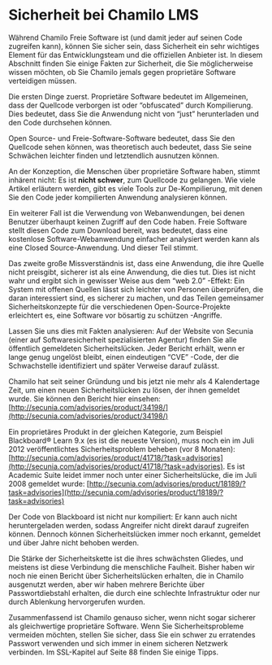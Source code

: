 # Sicherheit bei Chamilo LMS

Während Chamilo Freie Software ist \(und damit jeder auf seinen Code zugreifen kann\), können Sie sicher sein, dass Sicherheit ein sehr wichtiges Element für das Entwicklungsteam und die offiziellen Anbieter ist. In diesem Abschnitt finden Sie einige Fakten zur Sicherheit, die Sie möglicherweise wissen möchten, ob Sie Chamilo jemals gegen proprietäre Software verteidigen müssen.

Die ersten Dinge zuerst. Proprietäre Software bedeutet im Allgemeinen, dass der Quellcode verborgen ist oder “obfuscated” durch Kompilierung. Dies bedeutet, dass Sie die Anwendung nicht von “just” herunterladen und den Code durchsehen können.

Open Source- und Freie-Software-Software bedeutet, dass Sie den Quellcode sehen können, was theoretisch auch bedeutet, dass Sie seine Schwächen leichter finden und letztendlich ausnutzen können.

An der Konzeption, die Menschen über proprietäre Software haben, stimmt inhärent nicht: Es ist **nicht schwer**, zum Quellcode zu gelangen. Wie viele Artikel erläutern werden, gibt es viele Tools zur De-Kompilierung, mit denen Sie den Code jeder kompilierten Anwendung analysieren können.

Ein weiterer Fall ist die Verwendung von Webanwendungen, bei denen Benutzer überhaupt keinen Zugriff auf den Code haben. Freie Software stellt diesen Code zum Download bereit, was bedeutet, dass eine kostenlose Software-Webanwendung einfacher analysiert werden kann als eine Closed Source-Anwendung. Und dieser Teil stimmt.

Das zweite große Missverständnis ist, dass eine Anwendung, die ihre Quelle nicht preisgibt, sicherer ist als eine Anwendung, die dies tut. Dies ist nicht wahr und ergibt sich in gewisser Weise aus dem “web 2.0” -Effekt: Ein System mit offenen Quellen lässt sich leichter von Personen überprüfen, die daran interessiert sind, es sicherer zu machen, und das Teilen gemeinsamer Sicherheitskonzepte für die verschiedenen Open-Source-Projekte erleichtert es, eine Software vor bösartig zu schützen -Angriffe.

Lassen Sie uns dies mit Fakten analysieren: Auf der Website von Secunia \(einer auf Softwaresicherheit spezialisierten Agentur\) finden Sie alle öffentlich gemeldeten Sicherheitslücken. Jeder Bericht erhält, wenn er lange genug ungelöst bleibt, einen eindeutigen “CVE” -Code, der die Schwachstelle identifiziert und später Verweise darauf zulässt.

Chamilo hat seit seiner Gründung und bis jetzt nie mehr als 4 Kalendertage Zeit, um einen neuen Sicherheitslücken zu lösen, der ihnen gemeldet wurde. Sie können den Bericht hier einsehen: [http://secunia.com/advisories/product/34198/](http://secunia.com/advisories/product/34198/)

Ein proprietäres Produkt in der gleichen Kategorie, zum Beispiel Blackboard® Learn 9.x \(es ist die neueste Version\), muss noch ein im Juli 2012 veröffentlichtes Sicherheitsproblem beheben \(vor 8 Monaten\): [http://secunia.com/advisories/product/41718/?task=advisories](http://secunia.com/advisories/product/41718/?task=advisories). Es ist Academic Suite leidet immer noch unter einer Sicherheitslücke, die im Juli 2008 gemeldet wurde: [http://secunia.com/advisories/product/18189/?task=advisories](http://secunia.com/advisories/product/18189/?task=advisories)

Der Code von Blackboard ist nicht nur kompiliert: Er kann auch nicht heruntergeladen werden, sodass Angreifer nicht direkt darauf zugreifen können. Dennoch können Sicherheitslücken immer noch erkannt, gemeldet und über Jahre nicht behoben werden.

Die Stärke der Sicherheitskette ist die ihres schwächsten Gliedes, und meistens ist diese Verbindung die menschliche Faulheit. Bisher haben wir noch nie einen Bericht über Sicherheitslücken erhalten, die in Chamilo ausgenutzt werden, aber wir haben mehrere Berichte über Passwortdiebstahl erhalten, die durch eine schlechte Infrastruktur oder nur durch Ablenkung hervorgerufen wurden.

Zusammenfassend ist Chamilo genauso sicher, wenn nicht sogar sicherer als gleichwertige proprietäre Software. Wenn Sie Sicherheitsprobleme vermeiden möchten, stellen Sie sicher, dass Sie ein schwer zu erratendes Passwort verwenden und sich immer in einem sicheren Netzwerk verbinden. Im SSL-Kapitel auf Seite 88 finden Sie einige Tipps.

